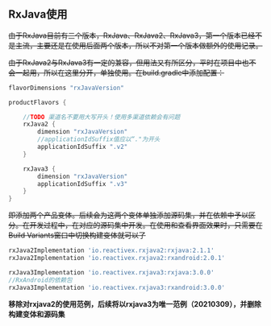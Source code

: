 ## RxJava使用

~~由于RxJava目前有三个版本，RxJava、RxJava2、RxJava3，第一个版本已经不是主流，主要还是在使用后面两个版本，所以不对第一个版本做额外的使用记录。~~

~~由于RxJava2与RxJava3有一定的兼容，但用法又有所区分，平时在项目中也不会一起用，所以在这里分开，单独使用。在build.gradle中添加配置：~~

```groovy
flavorDimensions "rxJavaVersion"

productFlavors {

    //TODO 渠道名不要用大写开头！使用多渠道依赖会有问题
    rxJava2 {
        dimension "rxJavaVersion"
        //applicationIdSuffix值应以“."为开头
        applicationIdSuffix ".v2"
    }

    rxJava3 {
        dimension "rxJavaVersion"
        applicationIdSuffix ".v3"
    }
}
```

~~即添加两个产品变体。后续会为这两个变体单独添加源码集，并在依赖中予以区分。在开发过程中，在对应的源码集中开发。在使用和查看界面效果时，只需要在Build Variants窗口中切换构建变体就可以了~~

```groovy
rxJava2Implementation 'io.reactivex.rxjava2:rxjava:2.1.1'
rxJava2Implementation 'io.reactivex.rxjava2:rxandroid:2.0.1'

rxJava3Implementation 'io.reactivex.rxjava3:rxjava:3.0.0'
//RxAndroid的依赖包
rxJava3Implementation 'io.reactivex.rxjava3:rxandroid:3.0.0'
```



**移除对rxjava2的使用范例，后续将以rxjava3为唯一范例（20210309），并删除构建变体和源码集**